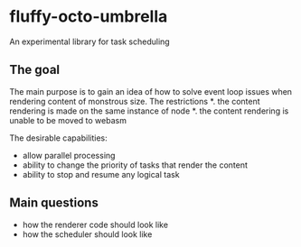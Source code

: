 # fluffy-octo-umbrella
An experimental library for task scheduling

## The goal
The main purpose is to gain an idea of how to solve event loop issues when rendering content of monstrous size.
The restrictions
*. the content rendering is made on the same instance of node
*. the content rendering is unable to be moved to webasm

The desirable capabilities:  
* allow parallel processing
* ability to change the priority of tasks that render the content
* ability to stop and resume any logical task

## Main questions
* how the renderer code should look like
* how the scheduler should look like

